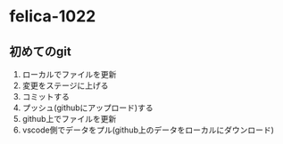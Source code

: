 # felica-1022

## 初めてのgit

1. ローカルでファイルを更新
2. 変更をステージに上げる
3. コミットする
4. プッシュ(githubにアップロード)する
5. github上でファイルを更新
6. vscode側でデータをプル(github上のデータをローカルにダウンロード)
